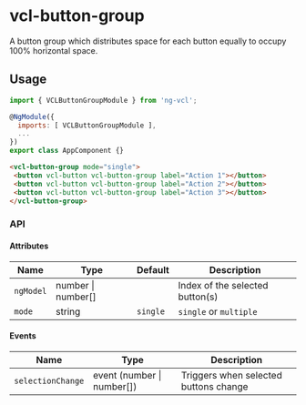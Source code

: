 # vcl-button-group

A button group which distributes space for each button equally to occupy 100% horizontal space.

## Usage

```js
import { VCLButtonGroupModule } from 'ng-vcl';

@NgModule({
  imports: [ VCLButtonGroupModule ],
  ...
})
export class AppComponent {}
```

 ```html
<vcl-button-group mode="single">
  <button vcl-button vcl-button-group label="Action 1"></button>
  <button vcl-button vcl-button-group label="Action 2"></button>
  <button vcl-button vcl-button-group label="Action 3"></button>
</vcl-button-group>
 ```

### API

#### Attributes

| Name                  | Type                           | Default  | Description
| --------------------- | ----------------------         | -------- |--------------
| `ngModel`             | number &#124; number[]         |          | Index of the selected button(s)
| `mode`                | string                         | `single` | `single` or `multiple`

#### Events
| Name                  | Type                           | Description
| -                     | -                              | -
| `selectionChange`     | event (number &#124; number[]) | Triggers when selected buttons change
